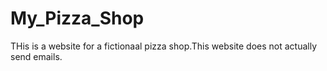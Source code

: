 # My_Pizza_Shop
THis is a website for a fictionaal pizza shop.This website does not actually send emails.

